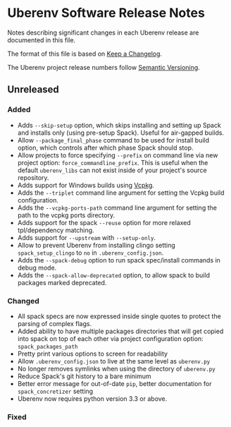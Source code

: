 # Uberenv Software Release Notes

Notes describing significant changes in each Uberenv release are documented
in this file.

The format of this file is based on [Keep a Changelog](http://keepachangelog.com/en/1.0.0/).

The Uberenv project release numbers follow [Semantic Versioning](http://semver.org/spec/v2.0.0.html).

## Unreleased

### Added
- Adds `--skip-setup` option, which skips installing and setting up Spack and installs only
  (using pre-setup Spack). Useful for air-gapped builds.
- Allow `--package_final_phase` command to be used for install build option, which controls
  after which phase Spack should stop.
- Allow projects to force specifying `--prefix` on command line via new project option:
  `force_commandline_prefix`.  This is useful when the default `uberenv_libs` can not exist
  inside of your project's source repository.
- Adds support for Windows builds using [Vcpkg].
- Adds the `--triplet` command line argument for setting the Vcpkg build configuration.
- Adds the `--vcpkg-ports-path` command line argument for setting the path to the vcpkg ports directory.
- Adds support for the spack `--reuse` option for more relaxed tpl/dependency matching.
- Adds support for `--upstream` with `--setup-only`.
- Allow to prevent Uberenv from installing clingo setting `spack_setup_clingo`
  to `no` in `.uberenv_config.json`.
- Adds the `--spack-debug` option to run spack spec/install commands in debug mode.
- Adds the `--spack-allow-deprecated` option, to allow spack to build packages marked deprecated.

### Changed
- All spack specs are now expressed inside single quotes to protect the parsing of complex flags.
- Added ability to have multiple packages directories that will get copied into spack on top of
  each other via project configuration option: `spack_packages_path`
- Pretty print various options to screen for readability
- Allow `.uberenv_config.json` to live at the same level as `uberenv.py`
- No longer removes symlinks when using the directory of `uberenv.py`
- Reduce Spack's git history to a bare minimum
- Better error message for out-of-date `pip`, better documentation for `spack_concretizer` setting
- Uberenv now requires python version 3.3 or above.

### Fixed


[Vcpkg]: https://github.com/microsoft/vcpkg
